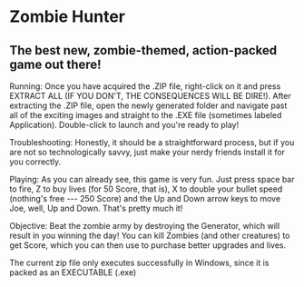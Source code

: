 # Zombie Hunter


## The best new, zombie-themed, action-packed game out there!

Running:
Once you have acquired the .ZIP file, right-click on it and press EXTRACT ALL (IF YOU DON'T, THE CONSEQUENCES WILL BE DIRE!).
After extracting the .ZIP file, open the newly generated folder and navigate past all of the exciting images and straight to the
.EXE file (sometimes labeled Application). Double-click to launch and you're ready to play!

Troubleshooting:
Honestly, it should be a straightforward process, but if you are not so technologically savvy, just make your nerdy friends
install it for you correctly. 

Playing:
As you can already see, this game is very fun. 
Just press space bar to fire, Z to buy lives (for 50 Score, that is), X to double your bullet speed (nothing's free --- 250 Score)
and the Up and Down arrow keys to move Joe, well, Up and Down. That's pretty much it!

Objective:
Beat the zombie army by destroying the Generator, which will result in you winning the day! You can kill Zombies (and other
creatures) to get Score, which you can then use to purchase better upgrades and lives. 

The current zip file only executes successfully in Windows, since it is packed as an EXECUTABLE (.exe)
